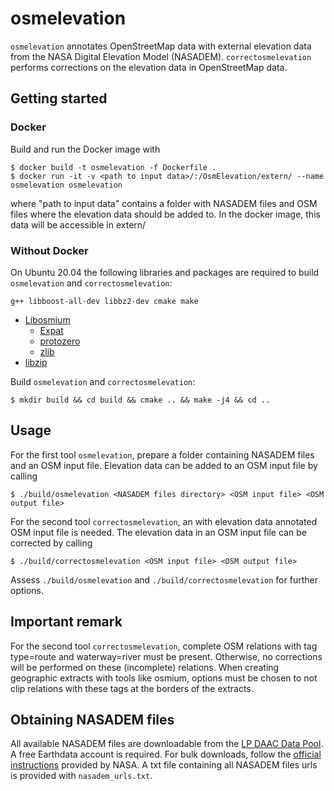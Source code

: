 # osmelevation
`osmelevation` annotates OpenStreetMap data with external elevation data from the NASA Digital Elevation Model (NASADEM).
`correctosmelevation` performs corrections on the elevation data in OpenStreetMap data.

## Getting started

### Docker

Build and run the Docker image with
```
$ docker build -t osmelevation -f Dockerfile .
$ docker run -it -v <path to input data>/:/OsmElevation/extern/ --name osmelevation osmelevation
```

where "path to input data" contains a folder with NASADEM files and OSM files where the elevation data should be added to.
In the docker image, this data will be accessible in extern/

### Without Docker

On Ubuntu 20.04 the following libraries and packages are required to build `osmelevation` and `correctosmelevation`:
```
g++ libboost-all-dev libbz2-dev cmake make
```
+ [Libosmium](https://osmcode.org/libosmium/)
	+ [Expat](https://github.com/libexpat/libexpat)
	+ [protozero](https://github.com/mapbox/protozero)
	+ [zlib](https://www.zlib.net/)
+ [libzip](https://libzip.org/)

Build `osmelevation` and `correctosmelevation`:
```
$ mkdir build && cd build && cmake .. && make -j4 && cd ..
```

## Usage

For the first tool `osmelevation`, prepare a folder containing NASADEM files and an OSM input file.
Elevation data can be added to an OSM input file by calling
```
$ ./build/osmelevation <NASADEM files directory> <OSM input file> <OSM output file>
```

For the second tool `correctosmelevation`, an with elevation data annotated OSM input file is needed.
The elevation data in an OSM input file can be corrected by calling
```
$ ./build/correctosmelevation <OSM input file> <OSM output file>
```

Assess `./build/osmelevation` and `./build/correctosmelevation` for further options.

## Important remark

For the second tool `correctosmelevation`, complete OSM relations with tag type=route and waterway=river must be present.
Otherwise, no corrections will be performed on these (incomplete) relations.
When creating geographic extracts with tools like osmium, options must be chosen to not clip relations with these tags at the borders of the extracts. 

## Obtaining NASADEM files

All available NASADEM files are downloadable from the [LP DAAC Data Pool](https://e4ftl01.cr.usgs.gov/MEASURES/NASADEM_HGT.001/2000.02.11/).
A free Earthdata account is required. For bulk downloads, follow the [official instructions](https://disc.gsfc.nasa.gov/data-access) provided by NASA.
A txt file containing all NASADEM files urls is provided with `nasadem_urls.txt`.